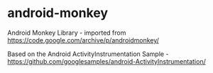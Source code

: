 # android-monkey
Android Monkey Library - imported from https://code.google.com/archive/p/androidmonkey/

Based on the Android ActivityInstrumentation Sample - https://github.com/googlesamples/android-ActivityInstrumentation/
